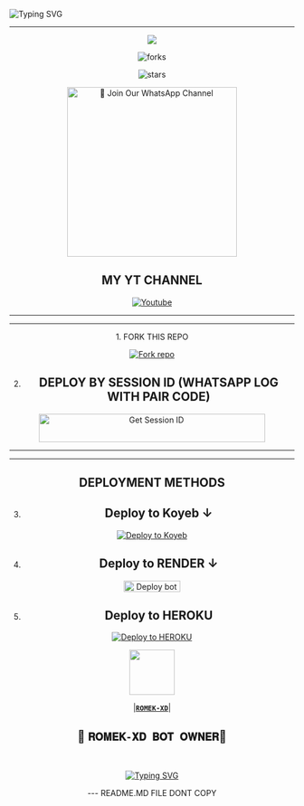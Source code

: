 ![Typing SVG](https://readme-typing-svg.demolab.com?font=Ribeye&size=50&pause=1000&color=3F00FF&center=true&width=900&height=100&lines=𝐑𝐎𝐌𝐄𝐊%20-𝐗𝐃;%20𝗠𝗨𝗟𝗧𝗜-𝗗𝗘𝗩𝗜𝗖𝗘%20𝗪𝗛𝗔𝗧𝗦𝗔𝗣𝗣%20𝗕𝗢𝗧;%20𝗗𝗘𝗩𝗘𝗟𝗢𝗣𝗘𝗗%20𝗕𝗬%20𝐑𝐎𝐌𝐄𝐊%20𝐗𝐃..💖)
<p align="center">

</p>


<div align="center">
</p

<hr>
<hr>
<p align="center">
<a href="https://github.com/ROMEKTRICKS/ROMEK-XD">
    <img src="https://i.ibb.co/9YDL3JF/ROMEK-XD-V2.jpg">
  </a>


    

![forks](https://img.shields.io/github/forks/ROMEKTRICKS/ROMEK-XD?label=Forks&style=social)

![stars](https://img.shields.io/github/stars/ROMEKTRICKS/ROMEK-XD?style=social)




<a href="https://https://whatsapp.com/channel/0029VakaPzeD38CV78dbGf0e"><img src="https://img.shields.io/badge/%E2%9D%A4%EF%B8%8F%E2%80%8D%20Join%20Our%20WhatsApp%20Channel%F0%9F%91%A8%E2%80%8D%F0%9F%92%BB-green" alt="📎 Join Our WhatsApp Channel" width="300"></a>



## MY YT CHANNEL

[![Youtube](https://telegra.ph/file/eebe86c26e98ffeae39ea.jpg)](https://youtube.com/@romek-xd9) 

</details>





<hr>

<hr>
1. FORK THIS REPO


<a href='https://github.com/ROMEKTRICKS/ROMEK-XD-V2/fork' target="_blank"><img alt='Fork repo' src='https://img.shields.io/badge/Fork This Repo-black?style=for-the-badge&logo=git&logoColor=white'/></a>


2. ## DEPLOY BY SESSION ID (WHATSAPP LOG WITH PAIR CODE)

<a href='https://moral-nert-romektricks-a02cb369.koyeb.app/?' target="_blank"><img alt='Get Session ID' src='https://img.shields.io/badge/%F0%9F%9A%80%EF%B8%8F%E2%80%8D%201-OUR%F0%9F%93%8B%20%20PAIR%20CODE%20WEB%F0%9F%91%A8%E2%80%8D%F0%9F%92%BB-yellow' width="400" height="50" alt="Deploy bot"/></a>


<hr>
<hr>

## DEPLOYMENT METHODS
3. ## Deploy to Koyeb ↓

[![Deploy to Koyeb](https://www.koyeb.com/static/images/deploy/button.svg)](https://app.koyeb.com/deploy?name=romek-xd&type=git&repository=ROMEKTRICKS%2FROMEK-XD-V2&branch=main&builder=dockerfile&env%5BAUTO_STATUS_REPLY%5D=true&env%5BSESSION_ID%5D=&env%5BAUTO_STATUS_SEEN%5D=true&env%5BAUTO_REACT%5D=true&ports=8000%3Bhttp%3B%2F)

4. ## Deploy to RENDER ↓

<a href="https://dashboard.render.com/" target="blank"><img align="center" src="https://telegra.ph/file/c15e952f017c10e12f431.jpg" width="100" height="20" alt="Deploy bot"/></a>

5. ## Deploy to HEROKU

[![Deploy to HEROKU](https://www.herokucdn.com/deploy/button.svg)](https://dashboard.heroku.com/new?template=https://github.com/ROMEKTRICKS/ROMEK-XD-V2)



   <a href="https://github.com/ROMEKTRICKS/"><img src="https://i.ibb.co/FsmcYzg/ROMEK-XD-V2.jpg" width=80 height=80></a>   

|**[`ROMEK-XD`](https://github.com/ROMEKTRICKS)**|

## 👑 `𝐑𝐎𝐌𝐄𝐊-𝐗𝐃 𝐁𝐎𝐓 𝐎𝐖𝐍𝐄𝐑`👨 




 <br>
 </p>
    <p align="center">
<a href="https://git.io/typing-svg"><img src="https://readme-typing-svg.demolab.com?font=EB+Garamond&weight=800&size=28&duration=4000&pause=1000&random=false&width=435&lines=THANKS+ALL+USE;MY+BOT+ROMEK-XD" alt="Typing SVG" /></a>
<p>---
README.MD FILE DONT COPY </p>

